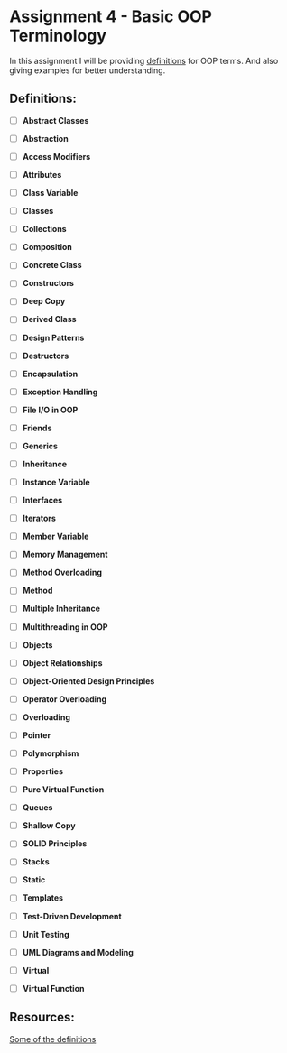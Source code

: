 # Assignment 4 - Basic OOP Terminology

In this assignment I will be providing [definitions](https://github.com/aaniaahh/OOP/blob/main/assignments/OOP_Primer/definitions.md) for OOP terms. And also giving examples for better understanding.

## Definitions:

- [ ] **Abstract Classes**

- [ ] **Abstraction**

- [ ] **Access Modifiers**

- [ ] **Attributes**

- [ ] **Class Variable**

- [ ] **Classes**

- [ ] **Collections**

- [ ] **Composition**

- [ ] **Concrete Class**

- [ ] **Constructors**

- [ ] **Deep Copy**

- [ ] **Derived Class**

- [ ] **Design Patterns**

- [ ] **Destructors**

- [ ] **Encapsulation**

- [ ] **Exception Handling**

- [ ] **File I/O in OOP**

- [ ] **Friends**

- [ ] **Generics**

- [ ] **Inheritance**

- [ ] **Instance Variable**

- [ ] **Interfaces**

- [ ] **Iterators**

- [ ] **Member Variable**

- [ ] **Memory Management**

- [ ] **Method Overloading**

- [ ] **Method**

- [ ] **Multiple Inheritance**

- [ ] **Multithreading in OOP**

- [ ] **Objects**

- [ ] **Object Relationships**

- [ ] **Object-Oriented Design Principles**

- [ ] **Operator Overloading**

- [ ] **Overloading**

- [ ] **Pointer**

- [ ] **Polymorphism**

- [ ] **Properties**

- [ ] **Pure Virtual Function**

- [ ] **Queues**

- [ ] **Shallow Copy**

- [ ] **SOLID Principles**
 
- [ ] **Stacks**

- [ ] **Static**

- [ ] **Templates**

- [ ] **Test-Driven Development**

- [ ] **Unit Testing**

- [ ] **UML Diagrams and Modeling**

- [ ] **Virtual**

- [ ] **Virtual Function**




## Resources:
[Some of the definitions](https://www.computer-dictionary-online.org/)
